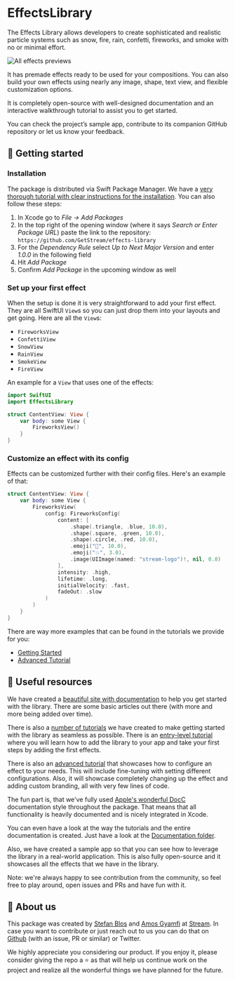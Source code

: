 # EffectsLibrary

The Effects Library allows developers to create sophisticated and realistic particle systems such as snow, fire, rain, confetti, fireworks, and smoke with no or minimal effort.

![All effects previews ]([https://github.com/GetStream/swiftui-spring-animations/blob/main/Misc/chains.gif](https://github.com/GetStream/effects-library/blob/main/Previews/allEffects.gif))

It has premade effects ready to be used for your compositions. You can also build your own effects using nearly any image, shape, text view, and flexible customization options.

It is completely open-source with well-designed documentation and an interactive walkthrough tutorial to assist you to get started.

You can check the project’s sample app, contribute to its companion GitHub repository or let us know your feedback.

## 🚀 Getting started

### Installation

The package is distributed via Swift Package Manager. We have a [very thorough tutorial with clear instructions for the installation](https://getstream.github.io/effects-library/tutorials/effectslibrary/getting-started). You can also follow these steps:

1. In Xcode go to _File -> Add Packages_
2. In the top right of the opening window (where it says _Search or Enter Package URL_) paste the link to the repository: `https://github.com/GetStream/effects-library`
3. For the _Dependency Rule_ select _Up to Next Major Version_ and enter _1.0.0_ in the following field
4. Hit _Add Package_
5. Confirm _Add Package_ in the upcoming window as well

### Set up your first effect

When the setup is done it is very straightforward to add your first effect. They are all SwiftUI `View`s so you can just drop them into your layouts and get going. Here are all the `View`s:

- `FireworksView`
- `ConfettiView`
- `SnowView`
- `RainView`
- `SmokeView`
- `FireView`

An example for a `View` that uses one of the effects:

```Swift
import SwiftUI
import EffectsLibrary

struct ContentView: View {
    var body: some View {
        FireworksView()
    }
}
```

### Customize an effect with its config

Effects can be customized further with their config files. Here's an example of that:

```Swift
struct ContentView: View {
    var body: some View {
        FireworksView(
            config: FireworksConfig(
                content: [
                    .shape(.triangle, .blue, 10.0),
                    .shape(.square, .green, 10.0),
                    .shape(.circle, .red, 10.0),
                    .emoji("🚀", 10.0),
                    .emoji("💥", 3.0),
                    .image(UIImage(named: "stream-logo")!, nil, 0.8)
                ],
                intensity: .high,
                lifetime: .long,
                initialVelocity: .fast,
                fadeOut: .slow
            )
        )
    }
}
```

There are way more examples that can be found in the tutorials we provide for you:

- [Getting Started](https://getstream.github.io/effects-library/tutorials/effectslibrary/getting-started)
- [Advanced Tutorial](https://getstream.github.io/effects-library/tutorials/effectslibrary/advanced-tutorial)

## 🧵 Useful resources

We have created a [beautiful site with documentation](https://getstream.github.io/effects-library/documentation/effectslibrary/) to help you get started with the library. There are some basic articles out there (with more and more being added over time).

There is also a [number of tutorials](https://getstream.github.io/effects-library/tutorials/tutorial-table) we have created to make getting started with the library as seamless as possible. There is an [entry-level tutorial](https://getstream.github.io/effects-library/tutorials/effectslibrary/getting-started) where you will learn how to add the library to your app and take your first steps by adding the first effects.

There is also an [advanced tutorial](https://getstream.github.io/effects-library/tutorials/effectslibrary/advanced-tutorial) that showcases how to configure an effect to your needs. This will include fine-tuning with setting different configurations. Also, it will showcase completely changing up the effect and adding custom branding, all with very few lines of code.

The fun part is, that we've fully used [Apple's wonderful DocC](https://developer.apple.com/documentation/docc) documentation style throughout the package. That means that all functionality is heavily documented and is nicely integrated in Xcode.

You can even have a look at the way the tutorials and the entire documentation is created. Just have a look at the [Documentation folder](Sources/EffectsLibrary/Documentation.docc/).

Also, we have created a sample app so that you can see how to leverage the library in a real-world application. This is also fully open-source and it showcases all the effects that we have in the library.

Note: we're always happy to see contribution from the community, so feel free to play around, open issues and PRs and have fun with it.

## 🤩 About us

This package was created by [Stefan Blos](https://twitter.com/stefanjblos) and [Amos Gyamfi](https://twitter.com/amos_gyamfi) at [Stream](https://getstream.io). In case you want to contribute or just reach out to us you can do that on [Github](https://github.com/GetStream/effects-library) (with an issue, PR or similar) or Twitter.

We highly appreciate you considering our product. If you enjoy it, please consider giving the repo a ⭐️ as that will help us continue work on the project and realize all the wonderful things we have planned for the future.
